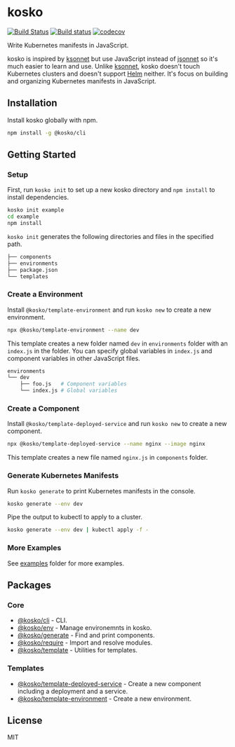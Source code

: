 # kosko

[![Build Status](https://travis-ci.org/tommy351/kosko.svg?branch=master)](https://travis-ci.org/tommy351/kosko) [![Build status](https://ci.appveyor.com/api/projects/status/db26i79eyxp8tjxj/branch/master?svg=true)](https://ci.appveyor.com/project/tommy351/kosko/branch/master) [![codecov](https://codecov.io/gh/tommy351/kosko/branch/master/graph/badge.svg)](https://codecov.io/gh/tommy351/kosko)

Write Kubernetes manifests in JavaScript.

kosko is inspired by [ksonnet] but use JavaScript instead of [jsonnet] so it's much easier to learn and use. Unlike [ksonnet], kosko doesn't touch Kubernetes clusters and doesn't support [Helm] neither. It's focus on building and organizing Kubernetes manifests in JavaScript.

## Installation

Install kosko globally with npm.

```sh
npm install -g @kosko/cli
```

## Getting Started

### Setup

First, run `kosko init` to set up a new kosko directory and `npm install` to install dependencies.

```sh
kosko init example
cd example
npm install
```

`kosko init` generates the following directories and files in the specified path.

```sh
├── components
├── environments
├── package.json
└── templates
```

### Create a Environment

Install `@kosko/template-environment` and run `kosko new` to create a new environment.

```sh
npx @kosko/template-environment --name dev
```

This template creates a new folder named `dev` in `environments` folder with an `index.js` in the folder. You can specify global variables in `index.js` and component variables in other JavaScript files.

```sh
environments
└── dev
    ├── foo.js   # Component variables
    └── index.js # Global variables
```

### Create a Component

Install `@kosko/template-deployed-service` and run `kosko new` to create a new component.

```sh
npx @kosko/template-deployed-service --name nginx --image nginx
```

This template creates a new file named `nginx.js` in `components` folder.

### Generate Kubernetes Manifests

Run `kosko generate` to print Kubernetes manifests in the console.

```sh
kosko generate --env dev
```

Pipe the output to kubectl to apply to a cluster.

```sh
kosko generate --env dev | kubectl apply -f -
```

### More Examples

See [examples](examples) folder for more examples.

## Packages

### Core

- [@kosko/cli](packages/cli) - CLI.
- [@kosko/env](packages/env) - Manage environemnts in kosko.
- [@kosko/generate](packages/generate) - Find and print components.
- [@kosko/require](packages/require) - Import and resolve modules.
- [@kosko/template](packages/template) - Utilities for templates.

### Templates

- [@kosko/template-deployed-service](packages/template-deployed-service) - Create a new component including a deployment and a service.
- [@kosko/template-environment](packages/template-environment) - Create a new environment.

## License

MIT

[ksonnet]: https://ksonnet.io/
[jsonnet]: https://jsonnet.org/
[helm]: https://helm.sh/
